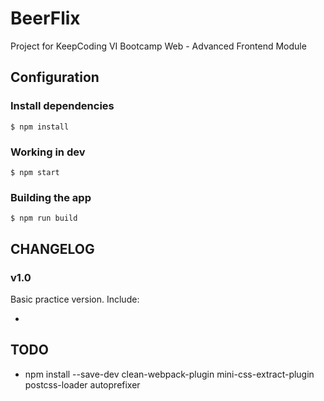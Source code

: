 # BeerFlix

Project for KeepCoding VI Bootcamp Web - Advanced Frontend Module

## Configuration

### Install dependencies

```shell
$ npm install
```

### Working in dev

```shell
$ npm start
```

### Building the app
```shell
$ npm run build
```

## CHANGELOG

### v1.0

Basic practice version. Include:

*

## TODO

* npm install --save-dev clean-webpack-plugin mini-css-extract-plugin postcss-loader autoprefixer